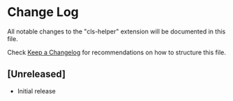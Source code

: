 # Change Log

All notable changes to the "cls-helper" extension will be documented in this file.

Check [Keep a Changelog](http://keepachangelog.com/) for recommendations on how to structure this file.

## [Unreleased]

- Initial release
